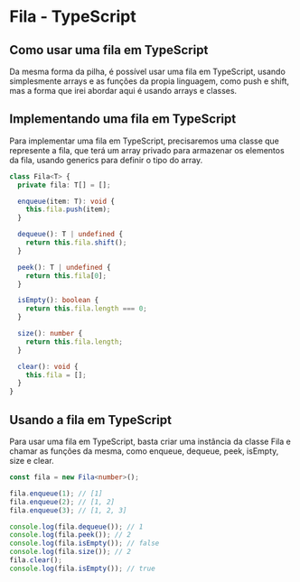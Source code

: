 # Fila - TypeScript

## Como usar uma fila em TypeScript

Da mesma forma da pilha, é possível usar uma fila em TypeScript, usando simplesmente arrays e as funções da propia linguagem, como push e shift, mas a forma que irei abordar aqui é usando arrays e classes.

## Implementando uma fila em TypeScript

Para implementar uma fila em TypeScript, precisaremos uma classe que represente a fila, que terá um array privado para armazenar os elementos da fila, usando generics para definir o tipo do array.

```typescript
class Fila<T> {
  private fila: T[] = [];

  enqueue(item: T): void {
    this.fila.push(item);
  }

  dequeue(): T | undefined {
    return this.fila.shift();
  }

  peek(): T | undefined {
    return this.fila[0];
  }

  isEmpty(): boolean {
    return this.fila.length === 0;
  }

  size(): number {
    return this.fila.length;
  }

  clear(): void {
    this.fila = [];
  }
}
```

## Usando a fila em TypeScript

Para usar uma fila em TypeScript, basta criar uma instância da classe Fila e chamar as funções da mesma, como enqueue, dequeue, peek, isEmpty, size e clear.

```typescript
const fila = new Fila<number>();

fila.enqueue(1); // [1]
fila.enqueue(2); // [1, 2]
fila.enqueue(3); // [1, 2, 3]

console.log(fila.dequeue()); // 1
console.log(fila.peek()); // 2
console.log(fila.isEmpty()); // false
console.log(fila.size()); // 2
fila.clear();
console.log(fila.isEmpty()); // true
```
